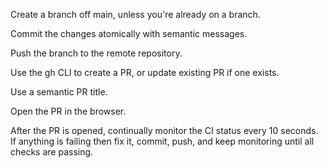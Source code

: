 Create a branch off main, unless you're already on a branch.

Commit the changes atomically with semantic messages.

Push the branch to the remote repository.

Use the gh CLI to create a PR, or update existing PR if one exists.

Use a semantic PR title.

Open the PR in the browser.

After the PR is opened, continually monitor the CI status every 10 seconds. If anything is failing then fix it, commit, push, and keep monitoring until all checks are passing.